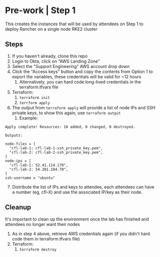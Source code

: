 # Pre-work | Step 1

This creates the instances that will be used by attendees on Step 1 to deploy Rancher on a single node RKE2 cluster

## Steps

1. If you haven't already, clone this repo
2. Login to Okta, click on "AWS Landing Zone"
3. Select the "Support Engineering" AWS account drop down
4. Click the "Access keys" button and copy the contents from Option 1 to export the variables, these credentials will be valid for ~12 hours
   1. Alternatively, you can hard code long-lived credentials in the terraform.tfvars file
5. Terraform:
   1. `terraform init`
   2. `terrform apply`
6. The output from `terraform apply` will provide a list of node IPs and SSH private keys, to show this again, use `terraform output`
   1. Example:
```
Apply complete! Resources: 10 added, 0 changed, 0 destroyed.

Outputs:

node-files = [
  "cfl-lab-1: cfl-lab-1-ssh_private_key.pem",
  "cfl-lab-2: cfl-lab-2-ssh_private_key.pem",
]
node-ips = [
  "cfl-lab-1: 52.41.114.170",
  "cfl-lab-2: 54.201.184.70",
]
ssh-username = "ubuntu"
```
7. Distribute the list of IPs and keys to attendee, each attendees can have a number (eg, cfl-X) and use the associated IP/key as their node.

## Cleanup

It's important to clean up the environment once the lab has finished and attendees no longer want their nodes

1. As in step 4 above, retrieve AWS credentials again (if you didn't hard code them in terraform.tfvars file)
2. Terraform:
   1. `terraform destroy`